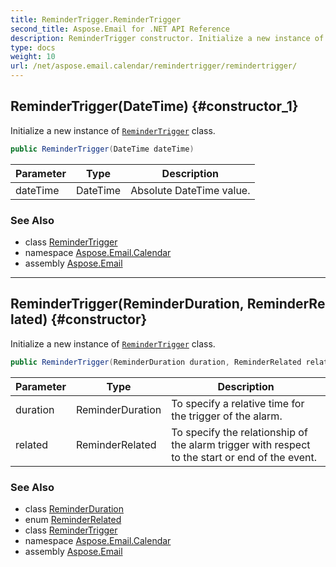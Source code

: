 ```yaml
---
title: ReminderTrigger.ReminderTrigger
second_title: Aspose.Email for .NET API Reference
description: ReminderTrigger constructor. Initialize a new instance of ReminderTrigger class
type: docs
weight: 10
url: /net/aspose.email.calendar/remindertrigger/remindertrigger/
---
```

## ReminderTrigger(DateTime) {#constructor_1}

Initialize a new instance of [`ReminderTrigger`](../) class.

```csharp
public ReminderTrigger(DateTime dateTime)
```

| Parameter | Type | Description |
| --- | --- | --- |
| dateTime | DateTime | Absolute DateTime value. |

### See Also

* class [ReminderTrigger](../)
* namespace [Aspose.Email.Calendar](../../remindertrigger/)
* assembly [Aspose.Email](../../../)

---

## ReminderTrigger(ReminderDuration, ReminderRelated) {#constructor}

Initialize a new instance of [`ReminderTrigger`](../) class.

```csharp
public ReminderTrigger(ReminderDuration duration, ReminderRelated related)
```

| Parameter | Type | Description |
| --- | --- | --- |
| duration | ReminderDuration | To specify a relative time for the trigger of the alarm. |
| related | ReminderRelated | To specify the relationship of the alarm trigger with respect to the start or end of the event. |

### See Also

* class [ReminderDuration](../../reminderduration/)
* enum [ReminderRelated](../../reminderrelated/)
* class [ReminderTrigger](../)
* namespace [Aspose.Email.Calendar](../../remindertrigger/)
* assembly [Aspose.Email](../../../)


